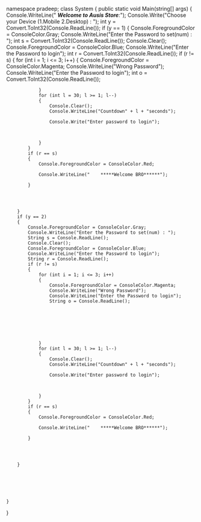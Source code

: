 namespace pradeep;
class System
{
    public static void Main(string[] args)
    {
        Console.WriteLine("          *****Welcome to Ausis Store*****:");
        Console.Write("Choose your Device (1.Mobile 2.Desktop) : ");
        int y = Convert.ToInt32(Console.ReadLine());
        if (y == 1)
        {
            Console.ForegroundColor = ConsoleColor.Gray;
            Console.WriteLine("Enter the Password to set(num) : ");
            int s = Convert.ToInt32(Console.ReadLine());
            Console.Clear();
            Console.ForegroundColor = ConsoleColor.Blue;
            Console.WriteLine("Enter the Password to login");
            int r = Convert.ToInt32(Console.ReadLine());
            if (r != s)
            {
                for (int i = 1; i <= 3; i++)
                {
                    Console.ForegroundColor = ConsoleColor.Magenta;
                    Console.WriteLine("Wrong Password");
                    Console.WriteLine("Enter the Password to login");
                    int o = Convert.ToInt32(Console.ReadLine());
                    






                }
                for (int l = 30; l >= 1; l--)
                {
                    Console.Clear();
                    Console.WriteLine("Countdown" + l + "seconds");
                    
                    Console.Write("Enter password to login");
                    


                }
            }
            if (r == s)
            {
                Console.ForegroundColor = ConsoleColor.Red;

                Console.WriteLine("    *****Welcome BRO******");

            }

            


        }
        if (y == 2)
        {
            Console.ForegroundColor = ConsoleColor.Gray;
            Console.WriteLine("Enter the Password to set(num) : ");
            String s = Console.ReadLine();
            Console.Clear();
            Console.ForegroundColor = ConsoleColor.Blue;
            Console.WriteLine("Enter the Password to login");
            String r = Console.ReadLine();
            if (r != s)
            {
                for (int i = 1; i <= 3; i++)
                {
                    Console.ForegroundColor = ConsoleColor.Magenta;
                    Console.WriteLine("Wrong Password");
                    Console.WriteLine("Enter the Password to login");
                    String o = Console.ReadLine();







                }
                for (int l = 30; l >= 1; l--)
                {
                    Console.Clear();
                    Console.WriteLine("Countdown" + l + "seconds");

                    Console.Write("Enter password to login");



                }
            }
            if (r == s)
            {
                Console.ForegroundColor = ConsoleColor.Red;

                Console.WriteLine("    *****Welcome BRO******");

            }




        }






    }
}
